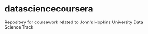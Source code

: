 datasciencecoursera
===================

Repository for coursework related to John's Hopkins University Data Science Track
